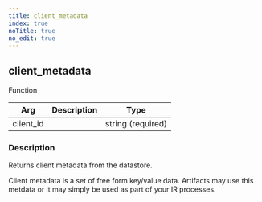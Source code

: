 ```yaml
---
title: client_metadata
index: true
noTitle: true
no_edit: true
---
```




<div class="vql_item"></div>


## client_metadata
<span class='vql_type pull-right page-header'>Function</span>



<div class="vqlargs"></div>

Arg | Description | Type
----|-------------|-----
client_id||string (required)

### Description

Returns client metadata from the datastore.

Client metadata is a set of free form key/value data. Artifacts
may use this metdata or it may simply be used as part of your IR
processes.


